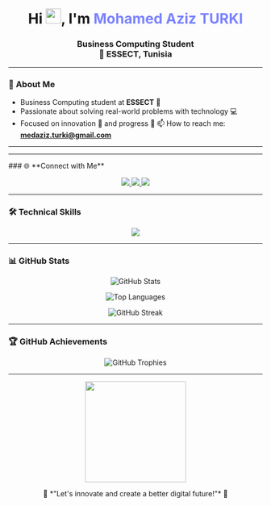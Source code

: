 <h1 align="center">
  Hi <img src="https://media.giphy.com/media/hvRJCLFzcasrR4ia7z/giphy.gif" width="30px" alt="waving hand">, I'm <span style="color: #7A82FF;">Mohamed Aziz TURKI</span>
</h1>

<h3 align="center">Business Computing Student<br> 📍 ESSECT, Tunisia</h3>

---

### 🚀 **About Me**
- Business Computing student at **ESSECT** 📍  
- Passionate about solving real-world problems with technology 💻
- Focused on innovation 🌟 and progress 🚀
📫 How to reach me: **medaziz.turki@gmail.com**  
---
<hr>
### 🌐 **Connect with Me**
<p align="center">
  <a href="https://twitter.com/mazizturki" target="_blank">
    <img src="https://img.shields.io/badge/Twitter-%231DA1F2?style=for-the-badge&logo=twitter&logoColor=white" />
  </a>
  <a href="https://linkedin.com/in/mazizturki" target="_blank">
    <img src="https://img.shields.io/badge/LinkedIn-%230077B5?style=for-the-badge&logo=linkedin&logoColor=white" />
  </a>
  <a href="mailto:medaziz.turki@gmail.com">
    <img src="https://img.shields.io/badge/Email-%23D14836?style=for-the-badge&logo=gmail&logoColor=white" />
  </a>
</p>

---

### 🛠️ **Technical Skills**

<p align="center">
  <img src="https://skillicons.dev/icons?i=html,css,js,java,python,c,php,mysql,oracle,spring" />
</p>

---

### 📊 **GitHub Stats**

<p align="center">
  <img src="https://github-readme-stats.vercel.app/api?username=mazizturki&show_icons=true&theme=radical&hide_border=true" alt="GitHub Stats" />
</p>

<p align="center">
  <img src="https://github-readme-stats.vercel.app/api/top-langs/?username=mazizturki&layout=compact&theme=radical&hide_border=true" alt="Top Languages" />
</p>

<p align="center">
  <img src="https://github-readme-streak-stats.herokuapp.com/?user=mazizturki&theme=radical&hide_border=true" alt="GitHub Streak" />
</p>

---

### 🏆 **GitHub Achievements**

<p align="center">
  <img src="https://github-profile-trophy.vercel.app/?username=mazizturki&theme=radical&margin-w=10&margin-h=10&column=6" alt="GitHub Trophies" />
</p>

---

<p align="center">
  <img src="https://media.giphy.com/media/13HgwGsXF0aiGY/giphy.gif" width="200" />
</p>

<p align="center">
  🚀 *"Let's innovate and create a better digital future!"* 🚀
</p>
